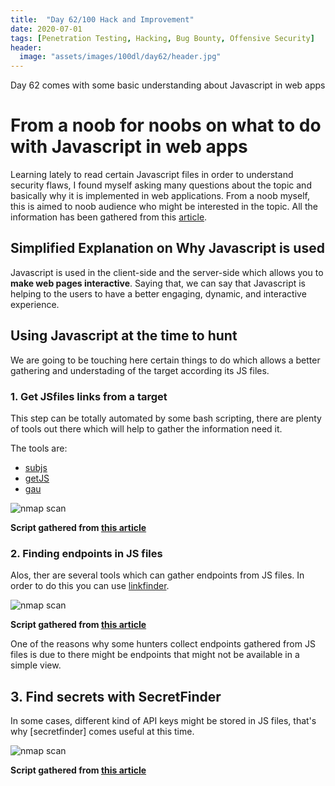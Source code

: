 ```yaml
---
title:  "Day 62/100 Hack and Improvement"
date: 2020-07-01
tags: [Penetration Testing, Hacking, Bug Bounty, Offensive Security]
header: 
  image: "assets/images/100dl/day62/header.jpg"
---
```


Day 62 comes with some basic understanding about Javascript in web apps 

# From a noob for noobs on what to do with Javascript in web apps

Learning lately to read certain Javascript files in order to understand security flaws,  I found myself asking many questions about the topic and basically why it is implemented in web applications. From a noob myself, this is aimed to noob audience who might be interested in the topic. All the information has been gathered from this [article](https://medium.com/@patelkathan22/beginners-guide-on-how-you-can-use-javascript-in-bugbounty-492f6eb1f9ea).

## Simplified Explanation on Why Javascript is used

Javascript is used in the client-side and the server-side which allows you to **make web pages interactive**. Saying that, we can say that Javascript is helping to the users to have a better engaging, dynamic, and interactive experience.


## Using Javascript at the time to hunt 

We are going to be touching here certain things to do which allows a better gathering and understading of the target according its JS files. 

### 1. Get JSfiles links from a target 

This step can be totally automated by some bash scripting, there are plenty of tools out there which will help to gather the information need it. 

The tools are: 
- [subjs](https://github.com/lc/subjs)
- [getJS](https://github.com/003random/getJS)
- [gau](https://github.com/lc/gau)

<img src="{{ site.url }}{{ site.baseurl }}/assets/images/100dl/day62/script.png" alt="nmap scan">

**Script gathered from [this article](https://medium.com/@patelkathan22/beginners-guide-on-how-you-can-use-javascript-in-bugbounty-492f6eb1f9ea)**

### 2. Finding endpoints in JS files

Alos, ther are several tools which can gather endpoints from JS files. In order to do this you can use [linkfinder](https://github.com/GerbenJavado/LinkFinder).

<img src="{{ site.url }}{{ site.baseurl }}/assets/images/100dl/day62/script2.png" alt="nmap scan">

**Script gathered from [this article](https://medium.com/@patelkathan22/beginners-guide-on-how-you-can-use-javascript-in-bugbounty-492f6eb1f9ea)**

One of the reasons why some hunters collect endpoints gathered from JS files is due to there might be endpoints that might not be available in a simple view. 

## 3. Find secrets with SecretFinder

In some cases, different kind of API keys might be stored in JS files, that's why [secretfinder] comes useful at this time. 
 
<img src="{{ site.url }}{{ site.baseurl }}/assets/images/100dl/day62/script3.png" alt="nmap scan">

**Script gathered from [this article](https://medium.com/@patelkathan22/beginners-guide-on-how-you-can-use-javascript-in-bugbounty-492f6eb1f9ea)**

